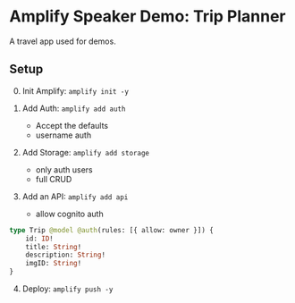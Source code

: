 # Amplify Speaker Demo: Trip Planner

A travel app used for demos.

## Setup

0. Init Amplify: `amplify init -y`
1. Add Auth: `amplify add auth`

   - Accept the defaults
   - username auth

2. Add Storage: `amplify add storage`
   - only auth users
   - full CRUD
3. Add an API: `amplify add api`
   - allow cognito auth

```graphql
type Trip @model @auth(rules: [{ allow: owner }]) {
	id: ID!
	title: String!
	description: String!
	imgID: String!
}
```

4. Deploy: `amplify push -y`
